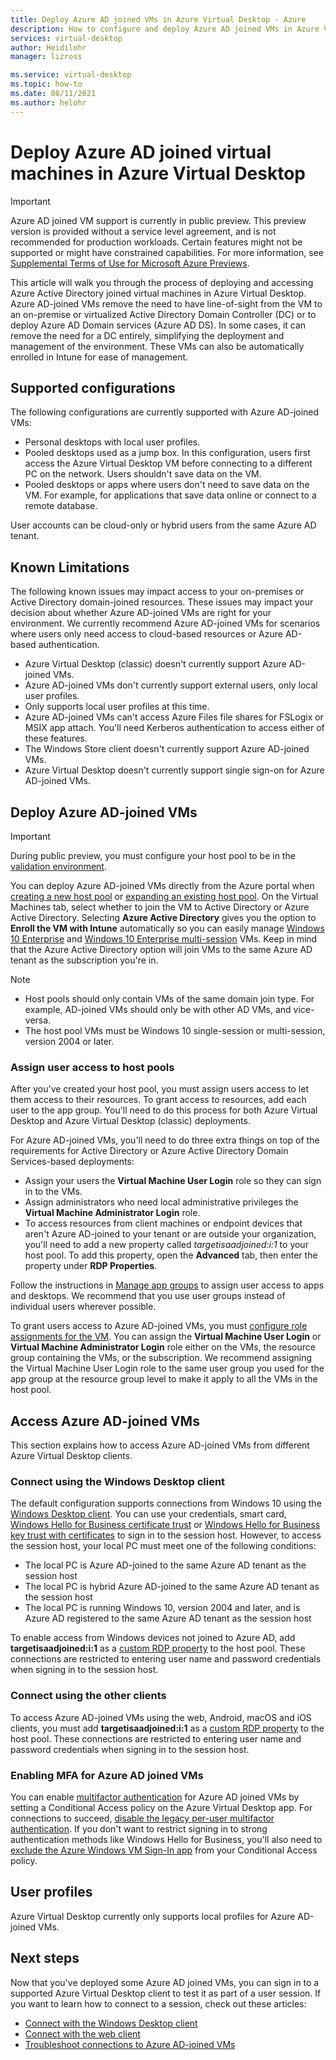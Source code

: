 ```yaml
---
title: Deploy Azure AD joined VMs in Azure Virtual Desktop - Azure
description: How to configure and deploy Azure AD joined VMs in Azure Virtual Desktop.
services: virtual-desktop
author: Heidilohr
manager: lizross

ms.service: virtual-desktop
ms.topic: how-to
ms.date: 08/11/2021
ms.author: helohr
---
```

# Deploy Azure AD joined virtual machines in Azure Virtual Desktop

> [!IMPORTANT]
> Azure AD joined VM support is currently in public preview.
> This preview version is provided without a service level agreement, and is not recommended for production workloads. Certain features might not be supported or might have constrained capabilities.
> For more information, see [Supplemental Terms of Use for Microsoft Azure Previews](https://azure.microsoft.com/support/legal/preview-supplemental-terms/).

This article will walk you through the process of deploying and accessing Azure Active Directory joined virtual machines in Azure Virtual Desktop. Azure AD-joined VMs remove the need to have line-of-sight from the VM to an on-premise or virtualized Active Directory Domain Controller (DC) or to deploy Azure AD Domain services (Azure AD DS). In some cases, it can remove the need for a DC entirely, simplifying the deployment and management of the environment. These VMs can also be automatically enrolled in Intune for ease of management.

## Supported configurations

The following configurations are currently supported with Azure AD-joined VMs:

- Personal desktops with local user profiles.
- Pooled desktops used as a jump box. In this configuration, users first access the Azure Virtual Desktop VM before connecting to a different PC on the network. Users shouldn't save data on the VM.
- Pooled desktops or apps where users don't need to save data on the VM. For example, for applications that save data online or connect to a remote database.

User accounts can be cloud-only or hybrid users from the same Azure AD tenant.

## Known Limitations

The following known issues may impact access to your on-premises or Active Directory domain-joined resources. These issues may impact your decision about whether Azure AD-joined VMs are right for your environment. We currently recommend Azure AD-joined VMs for scenarios where users only need access to cloud-based resources or Azure AD-based authentication. 
- Azure Virtual Desktop (classic) doesn't currently support Azure AD-joined VMs. 
- Azure AD-joined VMs don't currently support external users, only local user profiles.
- Only supports local user profiles at this time.
- Azure AD-joined VMs can't access Azure Files file shares for FSLogix or MSIX app attach. You'll need Kerberos authentication to access either of these features.
- The Windows Store client doesn't currently support Azure AD-joined VMs.
- Azure Virtual Desktop doesn't currently support single sign-on for Azure AD-joined VMs.

## Deploy Azure AD-joined VMs

> [!IMPORTANT]
> During public preview, you must configure your host pool to be in the [validation environment](create-validation-host-pool.md).

You can deploy Azure AD-joined VMs directly from the Azure portal when [creating a new host pool](create-host-pools-azure-marketplace.md) or [expanding an existing host pool](expand-existing-host-pool.md). On the Virtual Machines tab, select whether to join the VM to Active Directory or Azure Active Directory. Selecting **Azure Active Directory** gives you the option to **Enroll the VM with Intune** automatically so you can easily manage [Windows 10 Enterprise](/mem/intune/fundamentals/windows-virtual-desktop) and [Windows 10 Enterprise multi-session](/mem/intune/fundamentals/windows-virtual-desktop-multi-session) VMs. Keep in mind that the Azure Active Directory option will join VMs to the same Azure AD tenant as the subscription you're in.

> [!NOTE]
> - Host pools should only contain VMs of the same domain join type. For example, AD-joined VMs should only be with other AD VMs, and vice-versa.
> - The host pool VMs must be Windows 10 single-session or multi-session, version 2004 or later.

### Assign user access to host pools
After you've created your host pool, you must assign users access to let them access to their resources. To grant access to resources, add each user to the app group. You'll need to do this process for both Azure Virtual Desktop and Azure Virtual Desktop (classic) deployments.

For Azure AD-joined VMs, you'll need to do three extra things on top of the requirements for Active Directory or Azure Active Directory Domain Services-based deployments:  
- Assign your users the **Virtual Machine User Login** role so they can sign in to the VMs.
- Assign administrators who need local administrative privileges the **Virtual Machine Administrator Login** role.
- To access resources from client machines or endpoint devices that aren't Azure AD-joined to your tenant or are outside your organization, you'll need to add a new property called *targetisaadjoined:i:1* to your host pool. To add this property, open the **Advanced** tab, then enter the property under **RDP Properties**.  

Follow the instructions in [Manage app groups](manage-app-groups.md) to assign user access to apps and desktops. We recommend that you use user groups instead of individual users wherever possible.

To grant users access to Azure AD-joined VMs, you must [configure role assignments for the VM](../active-directory/devices/howto-vm-sign-in-azure-ad-windows.md#configure-role-assignments-for-the-vm). You can assign the **Virtual Machine User Login** or **Virtual Machine Administrator Login** role either on the VMs, the resource group containing the VMs, or the subscription. We recommend assigning the Virtual Machine User Login role to the same user group you used for the app group at the resource group level to make it apply to all the VMs in the host pool.

## Access Azure AD-joined VMs

This section explains how to access Azure AD-joined VMs from different Azure Virtual Desktop clients.

### Connect using the Windows Desktop client

The default configuration supports connections from Windows 10 using the [Windows Desktop client](user-documentation/connect-windows-7-10.md). You can use your credentials, smart card, [Windows Hello for Business certificate trust](/windows/security/identity-protection/hello-for-business/hello-hybrid-cert-trust) or [Windows Hello for Business key trust with certificates](/windows/security/identity-protection/hello-for-business/hello-deployment-rdp-certs) to sign in to the session host. However, to access the session host, your local PC must meet one of the following conditions:

- The local PC is Azure AD-joined to the same Azure AD tenant as the session host
- The local PC is hybrid Azure AD-joined to the same Azure AD tenant as the session host
- The local PC is running Windows 10, version 2004 and later, and is Azure AD registered to the same Azure AD tenant as the session host

To enable access from Windows devices not joined to Azure AD, add **targetisaadjoined:i:1** as a [custom RDP property](customize-rdp-properties.md) to the host pool. These connections are restricted to entering user name and password credentials when signing in to the session host.

### Connect using the other clients

To access Azure AD-joined VMs using the web, Android, macOS and iOS clients, you must add **targetisaadjoined:i:1** as a [custom RDP property](customize-rdp-properties.md) to the host pool. These connections are restricted to entering user name and password credentials when signing in to the session host.

### Enabling MFA for Azure AD joined VMs

You can enable [multifactor authentication](set-up-mfa.md) for Azure AD joined VMs by setting a Conditional Access policy on the Azure Virtual Desktop app. For connections to succeed, [disable the legacy per-user multifactor authentication](../active-directory/devices/howto-vm-sign-in-azure-ad-windows.md#using-conditional-access). If you don't want to restrict signing in to strong authentication methods like Windows Hello for Business, you'll also need to [exclude the Azure Windows VM Sign-In app](../active-directory/devices/howto-vm-sign-in-azure-ad-windows.md#mfa-sign-in-method-required) from your Conditional Access policy.

## User profiles

Azure Virtual Desktop currently only supports local profiles for Azure AD-joined VMs.

## Next steps

Now that you've deployed some Azure AD joined VMs, you can sign in to a supported Azure Virtual Desktop client to test it as part of a user session. If you want to learn how to connect to a session, check out these articles:

- [Connect with the Windows Desktop client](user-documentation/connect-windows-7-10.md)
- [Connect with the web client](user-documentation/connect-web.md)
- [Troubleshoot connections to Azure AD-joined VMs](troubleshoot-azure-ad-connections.md)
